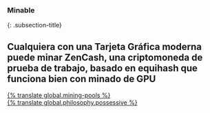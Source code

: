 ### Minable
{: .subsection-title}
## Cualquiera con una Tarjeta Gráfica moderna puede minar ZenCash, una criptomoneda de prueba de trabajo, basado en equihash que funciona bien con minado de GPU

<div class="row justify-content-center">
  <div class="col-lg-12 col-xl-6 mb-3">
    <a href="{% tl mining-pools {{site.lang}} %}" class="btn btn-lg btn-block btn-primary">{% translate global.mining-pools %}</a>
  </div>
  <div class="col-lg-12 col-xl-6 mb-3">
    <a href="{% tl philosophy {{site.lang}} %}" class="btn btn-lg btn-block btn-primary">{% translate global.philosophy.possessive %}</a>
  </div>
</div>
